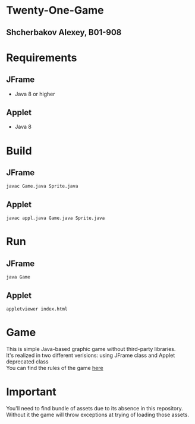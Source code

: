 # Twenty-One-Game
## Shcherbakov Alexey, B01-908
# Requirements
## JFrame
* Java 8 or higher
## Applet
* Java 8
# Build
## JFrame
    javac Game.java Sprite.java
## Applet
    javac appl.java Game.java Sprite.java
# Run
## JFrame
    java Game
## Applet
    appletviewer index.html
# Game
This is simple Java-based graphic game without third-party libraries.  
It's realized in two different verisions: using JFrame class and Applet deprecated class  
You can find the rules of the game [here](https://en.wikipedia.org/wiki/Twenty-One_(banking_game))
# Important
You'll need to find bundle of assets due to its absence in this repository.   
Without it the game will throw exceptions at trying of loading those assets.
